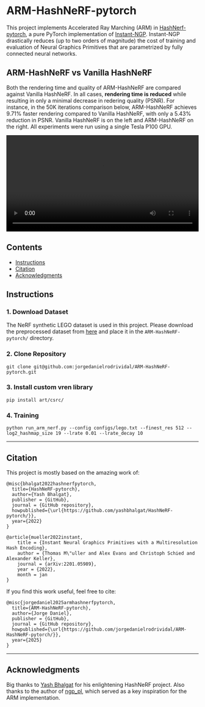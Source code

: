 # ARM-HashNeRF-pytorch

This project implements Accelerated Ray Marching (ARM) in [HashNerf-pytorch](https://github.com/yashbhalgat/HashNeRF-pytorch), a pure PyTorch implementation of [Instant-NGP](https://github.com/NVlabs/instant-ngp). Instant-NGP drastically reduces (up to two orders of magnitude) the cost of training and evaluation of Neural Graphics Primitives that are parametrized by fully connected neural networks.

## ARM-HashNeRF vs Vanilla HashNeRF
Both the rendering time and quality of ARM-HashNeRF are compared against Vanilla HashNeRF. In all cases, **rendering time is reduced** while resulting in only a minimal decrease in redering quality (PSNR). For instance, in the 50K iterations comparison below, ARM-HashNeRF achieves 9.71% faster rendering compared to Vanilla HashNeRF, with only a 5.43% reduction in PSNR. Vanilla HashNeRF is on the left and ARM-HashNeRF on the right. All experiments were run using a single Tesla P100 GPU.


<video width="100%" controls>
  <source src="original-vs-art2_50K_default.mp4" type="video/mp4">
  Your browser does not support the video tag.
</video>



## Contents
- [Instructions](#instructions)
- [Citation](#citation)
- [Acknowledgments](#acknowledgments)


## Instructions

### 1. Download Dataset

The NeRF synthetic LEGO dataset is used in this project. Please download the preprocessed dataset from [here](https://drive.google.com/file/d/1spe2zFbqgz2Rt0fR1tJs5seJBxS0R-Sy/view) and place it in the `ARM-HashNeRF-pytorch/` directory.


### 2. Clone Repository

```
git clone git@github.com:jorgedanielrodrividal/ARM-HashNeRF-pytorch.git
```

### 3. Install custom vren library

```
pip install art/csrc/
```

### 4. Training

```
python run_arm_nerf.py --config configs/lego.txt --finest_res 512 --log2_hashmap_size 19 --lrate 0.01 --lrate_decay 10
```

---

## Citation

This project is mostly based on the amazing work of:

```
@misc{bhalgat2022hashnerfpytorch,
  title={HashNeRF-pytorch},
  author={Yash Bhalgat},
  publisher = {GitHub},
  journal = {GitHub repository},
  howpublished={\url{https://github.com/yashbhalgat/HashNeRF-pytorch/}},
  year={2022}
}
```

```
@article{mueller2022instant,
    title = {Instant Neural Graphics Primitives with a Multiresolution Hash Encoding},
    author = {Thomas M\"uller and Alex Evans and Christoph Schied and Alexander Keller},
    journal = {arXiv:2201.05989},
    year = {2022},
    month = jan
}
```

If you find this work useful, feel free to cite:

```
@misc{jorgedaniel2025armhashnerfpytorch,
  title={ARM-HashNeRF-pytorch},
  author={Jorge Daniel},
  publisher = {GitHub},
  journal = {GitHub repository},
  howpublished={\url{https://github.com/jorgedanielrodrividal/ARM-HashNeRF-pytorch/}},
  year={2025}
}
```

---

## Acknowledgments
Big thanks to [Yash Bhalgat](https://github.com/yashbhalgat) for his enlightening HashNeRF project. Also thanks to the author of [ngp_pl](https://github.com/kwea123/ngp_pl), which served as a key inspiration for the ARM implementation.

